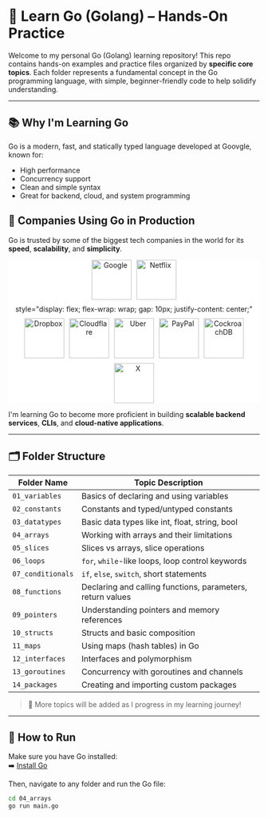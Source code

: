 
# 🐹 Learn Go (Golang) – Hands-On Practice

Welcome to my personal Go (Golang) learning repository! This repo contains hands-on examples and practice files organized by **specific core topics**. Each folder represents a fundamental concept in the Go programming language, with simple, beginner-friendly code to help solidify understanding.

---

## 📚 Why I'm Learning Go

Go is a modern, fast, and statically typed language developed at Goovgle, known for:

- High performance
- Concurrency support
- Clean and simple syntax
- Great for backend, cloud, and system programming

## 💼 Companies Using Go in Production

Go is trusted by some of the biggest tech companies in the world for its **speed**, **scalability**, and **simplicity**.

<p align="center" style="display: flex; flex-wrap: wrap; gap: 10px; justify-content: center; background:#fff;">
  <img src="https://go.dev/images/logos/google.svg" width="80" alt="Google" />
  <img src="https://go.dev/images/logos/netflix.svg" width="80" alt="Netflix" />style="display: flex; flex-wrap: wrap; gap: 10px; justify-content: center;"
  <img src="https://go.dev/images/logos/dropbox.png" width="80" alt="Dropbox" />
  <img src="https://go.dev/images/logos/cloudflare_light.svg" width="80" alt="Cloudflare" />
  <img src="https://go.dev/images/logos/uber_light.svg" width="80" alt="Uber" />
  <img src="https://go.dev/images/logos/paypal.svg" width="80" alt="PayPal" />
  <img src="https://go.dev/images/logos/cockroach.svg" width="80" alt="CockroachDB" />
  <img src="https://go.dev/images/logos/x.png" width="80" height="80" alt="X" />
</p>

I'm learning Go to become more proficient in building **scalable backend services**, **CLIs**, and **cloud-native applications**.

---
## 🗂️ Folder Structure

| Folder Name   | Topic Description                                 |
|---------------|---------------------------------------------------|
| `01_variables`| Basics of declaring and using variables            |
| `02_constants`| Constants and typed/untyped constants              |
| `03_datatypes`| Basic data types like int, float, string, bool     |
| `04_arrays`   | Working with arrays and their limitations          |
| `05_slices`   | Slices vs arrays, slice operations                 |
| `06_loops`    | `for`, `while`-like loops, loop control keywords   |
| `07_conditionals`| `if`, `else`, `switch`, short statements        |
| `08_functions`| Declaring and calling functions, parameters, return values |
| `09_pointers` | Understanding pointers and memory references       |
| `10_structs`  | Structs and basic composition                     |
| `11_maps`     | Using maps (hash tables) in Go                    |
| `12_interfaces`| Interfaces and polymorphism                      |
| `13_goroutines`| Concurrency with goroutines and channels         |
| `14_packages` | Creating and importing custom packages            |

> 🧪 More topics will be added as I progress in my learning journey!

---

## 🚀 How to Run

Make sure you have Go installed:  
➡️ [Install Go](https://go.dev/doc/install)

Then, navigate to any folder and run the Go file:

```bash
cd 04_arrays
go run main.go
